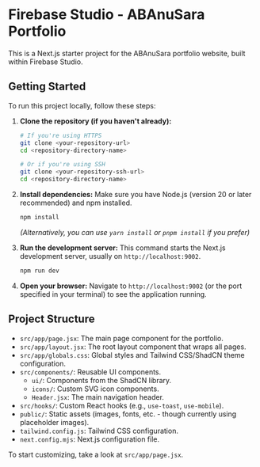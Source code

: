 # Firebase Studio - ABAnuSara Portfolio

This is a Next.js starter project for the ABAnuSara portfolio website, built within Firebase Studio.

## Getting Started

To run this project locally, follow these steps:

1.  **Clone the repository (if you haven't already):**
    ```bash
    # If you're using HTTPS
    git clone <your-repository-url>
    cd <repository-directory-name>

    # Or if you're using SSH
    git clone <your-repository-ssh-url>
    cd <repository-directory-name>
    ```

2.  **Install dependencies:**
    Make sure you have Node.js (version 20 or later recommended) and npm installed.
    ```bash
    npm install
    ```
    *(Alternatively, you can use `yarn install` or `pnpm install` if you prefer)*

3.  **Run the development server:**
    This command starts the Next.js development server, usually on `http://localhost:9002`.
    ```bash
    npm run dev
    ```

4.  **Open your browser:**
    Navigate to `http://localhost:9002` (or the port specified in your terminal) to see the application running.

## Project Structure

-   `src/app/page.jsx`: The main page component for the portfolio.
-   `src/app/layout.jsx`: The root layout component that wraps all pages.
-   `src/app/globals.css`: Global styles and Tailwind CSS/ShadCN theme configuration.
-   `src/components/`: Reusable UI components.
    -   `ui/`: Components from the ShadCN library.
    -   `icons/`: Custom SVG icon components.
    -   `Header.jsx`: The main navigation header.
-   `src/hooks/`: Custom React hooks (e.g., `use-toast`, `use-mobile`).
-   `public/`: Static assets (images, fonts, etc. - though currently using placeholder images).
-   `tailwind.config.js`: Tailwind CSS configuration.
-   `next.config.mjs`: Next.js configuration file.

To start customizing, take a look at `src/app/page.jsx`.
